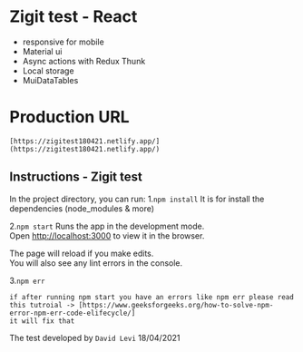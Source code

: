 
# Zigit test - React
- responsive for mobile
- Material ui
- Async actions with Redux Thunk
- Local storage
- MuiDataTables 

# Production URL
	[https://zigitest180421.netlify.app/](https://zigitest180421.netlify.app/)

## Instructions - Zigit test


In the project directory, you can run:
1.`npm install`
	It is for install the dependencies (node_modules & more)

2.`npm start`
Runs the app in the development mode.\
Open [http://localhost:3000](http://localhost:3000) to view it in the browser.

The page will reload if you make edits.\
You will also see any lint errors in the console.



3.`npm err `
	
	if after running npm start you have an errors like npm err please read this tutroial -> [https://www.geeksforgeeks.org/how-to-solve-npm-error-npm-err-code-elifecycle/]
	it will fix that

The test developed by `David Levi`
18/04/2021
